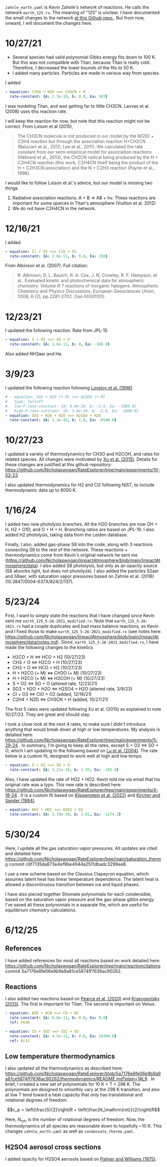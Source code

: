 `zahnle_earth.yaml` is Kevin Zahnle's network of reactions. He calls the network `earth_125.rx`. The meaning of "125" is unclear. I have documented the small changes to the network [at this Github repo.](https://github.com/Nicholaswogan/ImpactAtmosphere/blob/main/ImpactAtmosphere/data/notes.md). But from now, onward, I will document the changes here.

# 10/27/21

- Several species had valid polynomial Gibbs energy fits down to 100 K. But this was not compatible with Titan, because Titan is really cold. Therefore, I decreased the lower bounds of the fits to 50 K.
- I added many particles. Particles are made in various way from species. 

I added

```yaml
- equation: C2H4 + N2D <=> CH3CN + H
  rate-constant: {A: 2.3e-10, b: 0.0, Ea: 503}
```

I was modeling Titan, and was getting far to little CH3CN. Lavvas et al. (2008) uses this reaction rate.

I will keep the reaction for now, but note that this reaction might not be correct. From Loison et al (2015),

> The CH3CN molecule is not produced in our model by the N(2D) + C2H4 reaction but through the association reaction H+CH2CN (Balucani et al., 2012; Lee et al., 2011). We calculated the rate constant from our semi-empirical model for association reactions (Hébrard et al., 2013), the CH2CN radical being produced by the H + C2H4CN reaction (this work, C2H4CN itself being the product of the H + C2H3CN association) and the N + C2H3 reaction (Payne et al., 1996).

I would like to follow Loison et al.'s advice, but our model is missing two things

1. Radiative association reactions: A + B => AB + hv. These reactions are important for some speices in Titan's atmosphere (Vuitton et al. 2012)
2. We do not have C2H4CN in the network.

# 12/16/21

I added

```yaml
- equation: Cl + O3 <=> ClO + O2
  rate-constant: {A: 2.8e-11, b: 0.0, Ea: 250}
```

From Atkinson et al. (2007). Full citation:

> R. Atkinson, D. L. Baulch, R. A. Cox, J. N. Crowley, R. F. Hampson, et al.. Evaluated kinetic and photochemical data for atmospheric chemistry: Volume III ? reactions of inorganic halogens. Atmospheric Chemistry and Physics Discussions, European Geosciences Union, 2006, 6 (2), pp.2281-2702. ⟨hal-00301101⟩

# 12/23/21

I updated the following reaction. Rate from JPL-15

```yaml
- equation: S + O2 <=> SO + O
  rate-constant: {A: 1.6e-12, b: 0, Ea: -100.0}
```

Also added NH3aer and He.

# 3/9/23

I updated the following reaction following [Lovejoy et al. (1996)](https://doi.org/10.1021/jp962414d)

```yaml
# - equation: SO3 + H2O (+ M) <=> H2SO4 (+ M)
#   type: falloff
#   low-P-rate-constant: {A: 9.0e-29, b: -2.0, Ea: -1000.0}
#   high-P-rate-constant: {A: 3.6e-10, b: -2.0, Ea: -1000.0}
- equation: SO3 + H2O + H2O <=> H2SO4 + H2O
  rate-constant: {A: 2.3e-43, b: 1.0, Ea: -6540.0}
```

# 10/27/23

I updated a variety of thermodynamics for CH3O and H2COH, and rates for related species. All changes were motivated by [Xu et al. (2015)](https://doi.org/10.1021/acs.jpca.5b00553). Details for these changes are justified at this github repository: https://github.com/Nicholaswogan/RateExplorer/tree/main/experiments/10-02-23

I also updated thermodynamics for H2 and Cl2 following NIST, to include thermodynamic data up to 6000 K.

# 1/16/24

I added two new photolysis branches. All the H2O branches are now OH + H, H2 + O1D, and O + H + H. Branching ratios are based on JPL-19. I also added H2 photolysis, taking data from the Leiden database. 

Finally, I also, added gas-phase S8 into the code, along with 3 reactions connecting S8 to the rest of the network. These reactions + thermodynamics come from Kevin's original network he sent me (https://github.com/Nicholaswogan/ImpactAtmosphere/blob/main/ImpactAtmosphere/data). I also added S8 photolysis, but only as an opacity source (S8 absorbs light, but does not photolyze). I also added the particles S2aer and S8aer, with saturation vapor pressures based on Zahnle et al. (2016) (10.3847/0004-637X/824/2/137).

# 5/23/24

First, I want to simply state the reactions that I have changed since Kevin sent me `earth_125_5-26-2021_modified.rx`. Note that `earth_125_5-26-2021.rx` had a couple duplicates and bad mass balance reactions, so Kevin and I fixed those to make `earth_125_5-26-2021_modified.rx` (see notes here: https://github.com/Nicholaswogan/ImpactAtmosphere/blob/main/ImpactAtmosphere/data/notes.md). Since, `earth_125_5-26-2021_modified.rx`, I have made the following changes to the kinetics

- H2CO + H <=> HCO + H2 (10/27/23)
- CH3 + O <=> H2CO + H (10/27/23)
- CH3 + O <=> HCO + H2 (10/27/23)
- H + H2CO (+ M) <=> CH3O (+ M) (10/27/23)
- H + H2CO (+ M) <=> H2COH (+ M) (10/27/23)
- S + O2 <=> SO + O (altered rate, 12/23/21)
- SO3 + H2O + H2O <=> H2SO4 + H2O (altered rate, 3/9/23)
- Cl + O3 <=> ClO + O2 (added, 12/16/21)
- C2H4 + N2D <=> CH3CN + H (added, 10/27/21)

The first 5 rates were updated following Xu et al. (2015) as explained in note 10/27/23. They are great and should stay.

I took a close look at the next 4 rates, to make sure I didn't introduce anything that would break down at high or low temperatures. My analysis is detailed here: https://github.com/Nicholaswogan/RateExplorer/tree/main/experiments/5-29-24 . In summary, I'm going to keep all the rates, except S + O2 <=> SO + O, which I am updating to the following based on [Lu et al. (2004)](http://dx.doi.org/10.1063/1.1792611). The rate below is a custom fit, designed to work well at high and low temps.

```yaml
- equation: S + O2 <=> SO + O
  rate-constant: {A: 3.21e-16, b: 1.35, Ea: -285.8}
```

Also, I have updated the rate of HO2 + HO2. Kevin told me via email that his original rate was a typo. This new rate is described here: https://github.com/Nicholaswogan/RateExplorer/tree/main/experiments/4-18-24 . It is a custom fit based on [Klippenstein et al. (2022)](https://doi.org/10.1016/j.combustflame.2021.111975) and [Kircher and Sander (1984)](https://doi.org/10.1021/j150654a029).

```yaml
- equation: HO2 + HO2 <=> H2O2 + O2
  rate-constant: {A: 3.19e-19, b: 2.01, Ea: -1274.3}
```

# 5/30/24

Here, I update all the gas saturation vapor pressures. All updates are cited and detailed here: https://github.com/Nicholaswogan/RateExplorer/tree/main/saturation_thermo commit c6f7135da873e4ef9be4944a2511dbadc3299ee8.

I use a new scheme based on the Clausius Clapeyron equation, which assumes latent heat has linear temperature dependence. The latent heat is allowed a discontinuous transition between ice and liquid phases.

I have also pieced together Shomate polynomials for each condensible, based on the saturation vapor pressure and the gas-phase gibbs energy. I've saved all these polynomials in a separate file, which are useful for equilibrium chemistry calculations.

# 6/12/25

## References

I have added references for most all reactions based on work detailed here: https://github.com/Nicholaswogan/RateExplorer/tree/main/reactioncitations commit 5a7176e8fe06e9b9a9a81ce5874ff7636ac90262.

## Reactions

I also added two reactions based on [Pearce et al. (2020)](https://doi.org/10.3847/1538-4357/abae5c) and [Krasnopolsky (2013)](https://doi.org/10.1016/j.icarus.2013.04.026). The first is important for Titan. The second is important on Venus.

```yaml
- equation: N2D + HCN <=> CH + N2
  rate-constant: {A: 6.8e-11, b: 0.0, Ea: 0.0}
  ref: Pe20

- equation: CO + SO2 <=> CO2 + SO
  rate-constant: {A: 4.5e-12, b: 0.0, Ea: 24300.0}
  ref: Kr13
```

## Low temperature thermodynamics

I also updated all the thermodynamics as described here: https://github.com/Nicholaswogan/RateExplorer/blob/5a7176e8fe06e9b9a9a81ce5874ff7636ac90262/thermodynamics/README.md?plain=1#L9 . In brief, I created a new set of polynomials for 10 K < T < 298 K. The polynomials are designed to smoothly vary at the 298 K transition, and also at low T tend toward a heat capacity that only has translational and rotational degrees of freedom:

$$c_p = \left(\frac{5}{2}\right)R + \left(\frac{N_\mathrm{rot}}{2}\right)R$$

Here, $N_\mathrm{rot}$, is the number of rotational degrees of freedom. Now, the thermodynamics of all species are reasonable down to hopefully ~10 K. This changes `zahnle_earth.yaml` as well as `condensate_thermo.yaml`.

## H2SO4 aerosol cross sections

I added opacity for H2SO4 aerosols based on [Palmer and Williams (1975)](https://doi.org/10.1364/AO.14.000208).